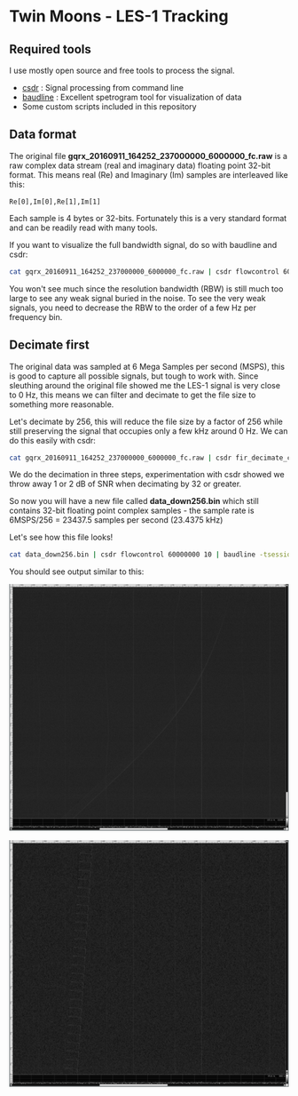 Twin Moons - LES-1 Tracking
===========================

Required tools
--------------

I use mostly open source and free tools to process the signal.

- [csdr](https://github.com/simonyiszk/csdr) : Signal processing from command line
- [baudline](http://www.baudline.com) : Excellent spetrogram tool for visualization of data
- Some custom scripts included in this repository


Data format
-----------

The original file **gqrx_20160911_164252_237000000_6000000_fc.raw** is a raw complex data stream (real and imaginary data) floating point 32-bit format. This means real (Re) and Imaginary (Im) samples are interleaved like this:

```
Re[0],Im[0],Re[1],Im[1]
```

Each sample is 4 bytes or 32-bits. Fortunately this is a very standard format and can be readily read with many tools.

If you want to visualize the full bandwidth signal, do so with baudline and csdr:

```bash
cat gqrx_20160911_164252_237000000_6000000_fc.raw | csdr flowcontrol 60000000 10 | baudline -tsession twin_moons  -stdin -format le32f -channels 2 -quadrature -flipcomplex -fftsize 16384 -samplerate 6000000  -scale 10000 -utc 2016:09:11-16:42:52
```

You won't see much since the resolution bandwidth (RBW) is still much too large to see any weak signal buried in the noise. To see the very weak signals, you need to decrease the RBW to the order of a few Hz per frequency bin. 


Decimate first
--------------

The original data was sampled at 6 Mega Samples per second (MSPS), this is good to capture all possible signals, but tough to work with. Since sleuthing around the original file showed me the LES-1 signal is very close to 0 Hz, this means we can filter and decimate to get the file size to something more reasonable.

Let's decimate by 256, this will reduce the file size by a factor of 256 while still preserving the signal that occupies only a few kHz around 0 Hz. We can do this easily with csdr:

```bash
cat gqrx_20160911_164252_237000000_6000000_fc.raw | csdr fir_decimate_cc 16 0.05 | csdr fir_decimate_cc 16 0.05 | csdr fir_decimate_cc 8 0.05 > data_down256.bin
```

We do the decimation in three steps, experimentation with csdr showed we throw away 1 or 2 dB of SNR when decimating by 32 or greater.

So now you will have a new file called **data_down256.bin** which still contains 32-bit floating point complex samples - the sample rate is 6MSPS/256 = 23437.5 samples per second (23.4375 kHz)

Let's see how this file looks!


```bash
cat data_down256.bin | csdr flowcontrol 60000000 10 | baudline -tsession twin_moons  -stdin -format le32f -channels 2 -quadrature -flipcomplex -fftsize 16384 -samplerate 23437.5  -scale 10000 -utc 2016:09:11-00:00:00
```

You should see output similar to this:

![les1spectrum](figures/downsample16_spectrogram.png "LES-1 spectrum, RBW=1.43 Hz")

![les1spectrumzoom](figures/downsample16_spectrogram_zoom.png "LES-1 zoomed spectrum, RBW=1.43 Hz")



